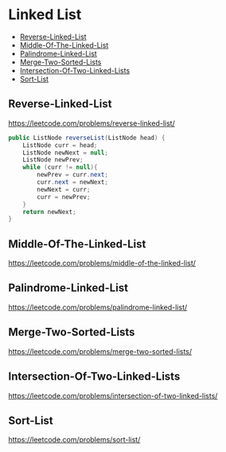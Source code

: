 # Linked List
+ [Reverse-Linked-List](#reverse-linked-list)
+ [Middle-Of-The-Linked-List](#rmiddle-of-the-linked-list)
+ [Palindrome-Linked-List](#palindrome-linked-list)
+ [Merge-Two-Sorted-Lists](#merge-two-sorted-lists)
+ [Intersection-Of-Two-Linked-Lists](#intersection-of-two-linked-lists)
+ [Sort-List](#Sort-List)
## Reverse-Linked-List
https://leetcode.com/problems/reverse-linked-list/
``` java
public ListNode reverseList(ListNode head) {
    ListNode curr = head;
    ListNode newNext = null;
    ListNode newPrev;
    while (curr != null){
        newPrev = curr.next;
        curr.next = newNext;
        newNext = curr;
        curr = newPrev;
    }
    return newNext;
}
```
## Middle-Of-The-Linked-List
https://leetcode.com/problems/middle-of-the-linked-list/
## Palindrome-Linked-List
https://leetcode.com/problems/palindrome-linked-list/
## Merge-Two-Sorted-Lists
https://leetcode.com/problems/merge-two-sorted-lists/
## Intersection-Of-Two-Linked-Lists
https://leetcode.com/problems/intersection-of-two-linked-lists/
## Sort-List
https://leetcode.com/problems/sort-list/

